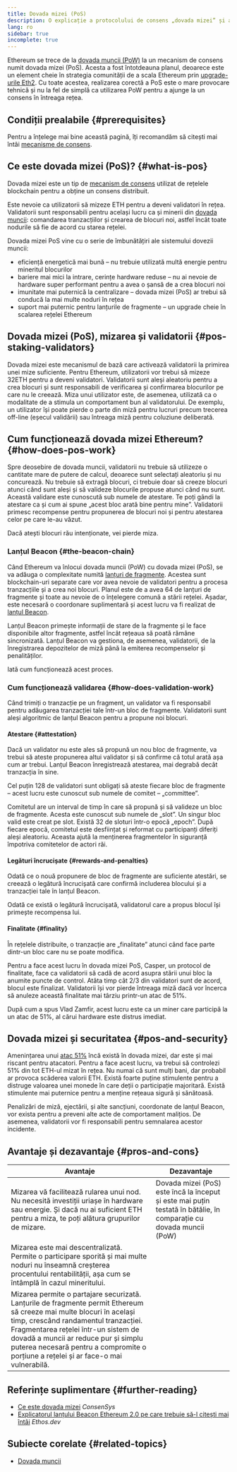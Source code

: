 ```yaml
---
title: Dovada mizei (PoS)
description: O explicație a protocolului de consens „dovada mizei” și a rolului său în Ethereum.
lang: ro
sidebar: true
incomplete: true
---
```


Ethereum se trece de la [dovada muncii (PoW)](/developers/docs/consensus-mechanisms/pow/) la un mecanism de consens numit dovada mizei (PoS). Acesta a fost întotdeauna planul, deoarece este un element cheie în strategia comunității de a scala Ethereum prin [upgrade-urile Eth2](/upgrades/). Cu toate acestea, realizarea corectă a PoS este o mare provocare tehnică și nu la fel de simplă ca utilizarea PoW pentru a ajunge la un consens în întreaga rețea.

## Condiții prealabile {#prerequisites}

Pentru a înțelege mai bine această pagină, îți recomandăm să citești mai întâi [mecanisme de consens](/developers/docs/consensus-mechanisms/).

## Ce este dovada mizei (PoS)? {#what-is-pos}

Dovada mizei este un tip de [mecanism de consens](/developers/docs/consensus-mechanisms/) utilizat de rețelele blockchain pentru a obține un consens distribuit.

Este nevoie ca utilizatorii să mizeze ETH pentru a deveni validatori în rețea. Validatorii sunt responsabili pentru același lucru ca și minerii din [dovada muncii](/developers/docs/consensus-mechanisms/pow/): comandarea tranzacțiilor și crearea de blocuri noi, astfel încât toate nodurile să fie de acord cu starea rețelei.

Dovada mizei PoS vine cu o serie de îmbunătățiri ale sistemului dovezii muncii:

- eficiență energetică mai bună – nu trebuie utilizată multă energie pentru mineritul blocurilor
- bariere mai mici la intrare, cerințe hardware reduse – nu ai nevoie de hardware super performant pentru a avea o șansă de a crea blocuri noi
- imunitate mai puternică la centralizare – dovada mizei (PoS) ar trebui să conducă la mai multe noduri în rețea
- suport mai puternic pentru lanțurile de fragmente – un upgrade cheie în scalarea rețelei Ethereum

## Dovada mizei (PoS), mizarea și validatorii {#pos-staking-validators}

Dovada mizei este mecanismul de bază care activează validatorii la primirea unei mize suficiente. Pentru Ethereum, utilizatorii vor trebui să mizeze 32ETH pentru a deveni validatori. Validatorii sunt aleși aleatoriu pentru a crea blocuri și sunt responsabili de verificarea și confirmarea blocurilor pe care nu le creează. Miza unui utilizator este, de asemenea, utilizată ca o modalitate de a stimula un comportament bun al validatorului. De exemplu, un utilizator își poate pierde o parte din miză pentru lucruri precum trecerea off-line (eșecul validării) sau întreaga miză pentru coluziune deliberată.

## Cum funcționează dovada mizei Ethereum? {#how-does-pos-work}

Spre deosebire de dovada muncii, validatorii nu trebuie să utilizeze o cantitate mare de putere de calcul, deoarece sunt selectați aleatoriu și nu concurează. Nu trebuie să extragă blocuri, ci trebuie doar să creeze blocuri atunci când sunt aleși și să valideze blocurile propuse atunci când nu sunt. Această validare este cunoscută sub numele de atestare. Te poți gândi la atestare ca și cum ai spune „acest bloc arată bine pentru mine”. Validatorii primesc recompense pentru propunerea de blocuri noi și pentru atestarea celor pe care le-au văzut.

Dacă atești blocuri rău intenționate, vei pierde miza.

### Lanțul Beacon {#the-beacon-chain}

Când Ethereum va înlocui dovada muncii (PoW) cu dovada mizei (PoS), se va adăuga o complexitate numită [lanțuri de fragmente](/upgrades/shard-chains/). Acestea sunt blockchain-uri separate care vor avea nevoie de validatori pentru a procesa tranzacțiile și a crea noi blocuri. Planul este de a avea 64 de lanțuri de fragmente și toate au nevoie de o înțelegere comună a stării rețelei. Așadar, este necesară o coordonare suplimentară și acest lucru va fi realizat de [lanțul Beacon](/upgrades/beacon-chain/).

Lanțul Beacon primește informații de stare de la fragmente și le face disponibile altor fragmente, astfel încât rețeaua să poată rămâne sincronizată. Lanțul Beacon va gestiona, de asemenea, validatorii, de la înregistrarea depozitelor de miză până la emiterea recompenselor și penalităților.

Iată cum funcționează acest proces.

### Cum funcționează validarea {#how-does-validation-work}

Când trimiți o tranzacție pe un fragment, un validator va fi responsabil pentru adăugarea tranzacției tale într-un bloc de fragmente. Validatorii sunt aleși algoritmic de lanțul Beacon pentru a propune noi blocuri.

#### Atestare {#attestation}

Dacă un validator nu este ales să propună un nou bloc de fragmente, va trebui să ateste propunerea altui validator și să confirme că totul arată așa cum ar trebui. Lanțul Beacon înregistrează atestarea, mai degrabă decât tranzacția în sine.

Cel puțin 128 de validatori sunt obligați să ateste fiecare bloc de fragmente – acest lucru este cunoscut sub numele de comitet – „committee”.

Comitetul are un interval de timp în care să propună și să valideze un bloc de fragmente. Acesta este cunoscut sub numele de „slot”. Un singur bloc valid este creat pe slot. Există 32 de sloturi într-o epocă „epoch”. După fiecare epocă, comitetul este desființat și reformat cu participanți diferiți aleși aleatoriu. Aceasta ajută la menținerea fragmentelor în siguranță împotriva comitetelor de actori răi.

#### Legături încrucișate {#rewards-and-penalties}

Odată ce o nouă propunere de bloc de fragmente are suficiente atestări, se creează o legătură încrucișată care confirmă includerea blocului și a tranzacției tale în lanțul Beacon.

Odată ce există o legătură încrucișată, validatorul care a propus blocul își primește recompensa lui.

#### Finalitate {#finality}

În rețelele distribuite, o tranzacție are „finalitate” atunci când face parte dintr-un bloc care nu se poate modifica.

Pentru a face acest lucru în dovada mizei PoS, Casper, un protocol de finalitate, face ca validatorii să cadă de acord asupra stării unui bloc la anumite puncte de control. Atâta timp cât 2/3 din validatori sunt de acord, blocul este finalizat. Validatorii își vor pierde întreaga miză dacă vor încerca să anuleze această finalitate mai târziu printr-un atac de 51%.

După cum a spus Vlad Zamfir, acest lucru este ca un miner care participă la un atac de 51%, al cărui hardware este distrus imediat.

## Dovada mizei și securitatea {#pos-and-security}

Amenințarea unui [atac 51%](https://www.investopedia.com/terms/1/51-attack.asp) încă există în dovada mizei, dar este și mai riscant pentru atacatori. Pentru a face acest lucru, va trebui să controlezi 51% din tot ETH-ul mizat în rețea. Nu numai că sunt mulți bani, dar probabil ar provoca scăderea valorii ETH. Există foarte puține stimulente pentru a distruge valoarea unei monede în care deții o participație majoritară. Există stimulente mai puternice pentru a menține rețeaua sigură și sănătoasă.

Penalizări de miză, ejectării, și alte sancțiuni, coordonate de lanțul Beacon, vor exista pentru a preveni alte acte de comportament malițios. De asemenea, validatorii vor fi responsabili pentru semnalarea acestor incidente.

## Avantaje și dezavantaje {#pros-and-cons}

| Avantaje                                                                                                                                                                                                                                                                                                                             | Dezavantaje                                                                                                        |
| ------------------------------------------------------------------------------------------------------------------------------------------------------------------------------------------------------------------------------------------------------------------------------------------------------------------------------------ | ------------------------------------------------------------------------------------------------------------------ |
| Mizarea vă facilitează rularea unui nod. Nu necesită investiții uriașe în hardware sau energie. Și dacă nu ai suficient ETH pentru a miza, te poți alătura grupurilor de mizare.                                                                                                                                                     | Dovada mizei (PoS) este încă la început și este mai puțin testată în bătălie, în comparație cu dovada muncii (PoW) |
| Mizarea este mai descentralizată. Permite o participare sporită și mai multe noduri nu înseamnă creșterea procentului rentabilității, așa cum se întâmplă în cazul mineritului.                                                                                                                                                      |                                                                                                                    |
| Mizarea permite o partajare securizată. Lanțurile de fragmente permit Ethereum să creeze mai multe blocuri în același timp, crescând randamentul tranzacției. Fragmentarea rețelei într-un sistem de dovadă a muncii ar reduce pur și simplu puterea necesară pentru a compromite o porțiune a rețelei și ar face-o mai vulnerabilă. |                                                                                                                    |

## Referințe suplimentare {#further-reading}

- [Ce este dovada mizei](https://consensys.net/blog/blockchain-explained/what-is-proof-of-stake/) _ConsenSys_
- [Explicatorul lanțului Beacon Ethereum 2.0 pe care trebuie să-l citești mai întâi](https://ethos.dev/beacon-chain/) _Ethos.dev_

## Subiecte corelate {#related-topics}

- [Dovada muncii](/developers/docs/consensus-mechanisms/pow/)
